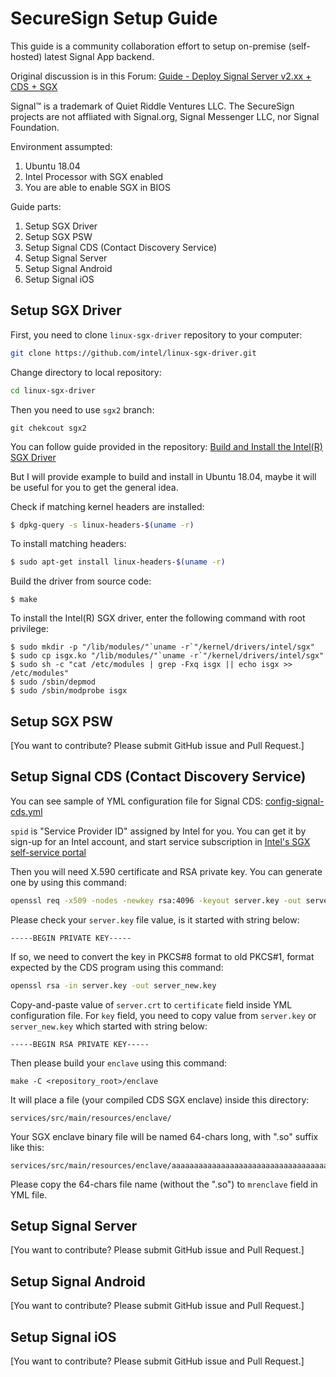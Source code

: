# SecureSign Setup Guide

This guide is a community collaboration effort to setup on-premise (self-hosted) latest Signal App backend.

Original discussion is in this Forum:
[Guide - Deploy Signal Server v2.xx + CDS + SGX](https://community.signalusers.org/t/guide-deploy-signal-server-v2-xx-cds-sgx/8331)

Signal™ is a trademark of Quiet Riddle Ventures LLC. The SecureSign projects are not affliated with Signal.org, Signal Messenger LLC, nor Signal Foundation.

Environment assumpted:
1. Ubuntu 18.04
2. Intel Processor with SGX enabled
3. You are able to enable SGX in BIOS

Guide parts:
1. Setup SGX Driver
2. Setup SGX PSW
3. Setup Signal CDS (Contact Discovery Service)
4. Setup Signal Server
5. Setup Signal Android
6. Setup Signal iOS


## Setup SGX Driver

First, you need to clone `linux-sgx-driver` repository to your computer:
```bash
git clone https://github.com/intel/linux-sgx-driver.git
```

Change directory to local repository:
```bash
cd linux-sgx-driver
```

Then you need to use `sgx2` branch:
```
git chekcout sgx2
```

You can follow guide provided in the repository: [Build and Install the Intel(R) SGX Driver](https://github.com/intel/linux-sgx-driver/#build-and-install-the-intelr-sgx-driver)

But I will provide example to build and install in Ubuntu 18.04, maybe it will be useful for you to get the general idea.

Check if matching kernel headers are installed:
```bash
$ dpkg-query -s linux-headers-$(uname -r)
```

To install matching headers: 
```bash
$ sudo apt-get install linux-headers-$(uname -r)
```

Build the driver from source code:
```
$ make
```

To install the Intel(R) SGX driver, enter the following command with root privilege:
```
$ sudo mkdir -p "/lib/modules/"`uname -r`"/kernel/drivers/intel/sgx"    
$ sudo cp isgx.ko "/lib/modules/"`uname -r`"/kernel/drivers/intel/sgx"    
$ sudo sh -c "cat /etc/modules | grep -Fxq isgx || echo isgx >> /etc/modules"    
$ sudo /sbin/depmod
$ sudo /sbin/modprobe isgx
```


## Setup SGX PSW

[You want to contribute? Please submit GitHub issue and Pull Request.]



## Setup Signal CDS (Contact Discovery Service)

You can see sample of YML configuration file for Signal CDS: [config-signal-cds.yml](config-signal-cds.yml)

`spid` is "Service Provider ID" assigned by Intel for you. You can get it by sign-up for an Intel account, and start service subscription in [Intel's SGX self-service portal](https://api.portal.trustedservices.intel.com/EPID-attestation)

Then you will need X.590 certificate and RSA private key. You can generate one by using this command:
```bash
openssl req -x509 -nodes -newkey rsa:4096 -keyout server.key -out server.crt -days 365
```

Please check your `server.key` file value, is it started with string below:
```
-----BEGIN PRIVATE KEY-----
```

If so, we need to convert the key in PKCS#8 format to old PKCS#1, format expected by the CDS program using this command:
```bash
openssl rsa -in server.key -out server_new.key
```

Copy-and-paste value of `server.crt` to `certificate` field inside YML configuration file. For `key` field, you need to copy value from `server.key` or `server_new.key` which started with string below:
```
-----BEGIN RSA PRIVATE KEY-----
```

Then please build your `enclave` using this command:
```
make -C <repository_root>/enclave
```

It will place a file (your compiled CDS SGX enclave) inside this directory:
```
services/src/main/resources/enclave/
```

Your SGX enclave binary file will be named 64-chars long, with ".so" suffix like this:
```
services/src/main/resources/enclave/aaaaaaaaaaaaaaaaaaaaaaaaaaaaaaaaaaaaaaaaaaaaaaaaaaaaaaaaaaaaaaaa.so
```

Please copy the 64-chars file name (without the ".so") to `mrenclave` field in YML file.


## Setup Signal Server

[You want to contribute? Please submit GitHub issue and Pull Request.]


## Setup Signal Android

[You want to contribute? Please submit GitHub issue and Pull Request.]


## Setup Signal iOS

[You want to contribute? Please submit GitHub issue and Pull Request.]
